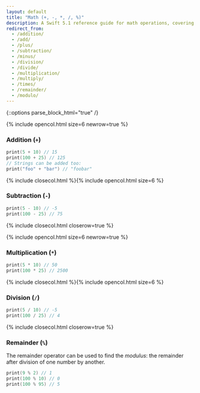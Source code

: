 ```yaml
---
layout: default
title: "Math (+, -, *, /, %)"
description: A Swift 5.1 reference guide for math operations, covering addition, sbutraction, multiplication, division, and remainder (modulo).
redirect_from:
  - /addition/
  - /add/
  - /plus/
  - /subtraction/
  - /minus/
  - /division/
  - /divide/
  - /multiplication/
  - /multiply/
  - /times/
  - /remainder/
  - /modulo/
---
```

{::options parse_block_html="true" /}

{% include opencol.html size=6 newrow=true %}

### Addition (`+`)

```swift
print(5 + 10) // 15
print(100 + 25) // 125
// Strings can be added too:
print("foo" + "bar") // "foobar"
```

{% include closecol.html %}{% include opencol.html size=6 %}

### Subtraction (`-`)

```swift
print(5 - 10) // -5
print(100 - 25) // 75
```

{% include closecol.html closerow=true %}

{% include opencol.html size=6 newrow=true %}

### Multiplication (`*`)

```swift
print(5 * 10) // 50
print(100 * 25) // 2500
```

{% include closecol.html %}{% include opencol.html size=6 %}

### Division (`/`)

```swift
print(5 / 10) // -5
print(100 / 25) // 4
```

{% include closecol.html closerow=true %}

### Remainder (`%`)

The remainder operator can be used to find the _modulus_: the remainder after division of one number by another.

```swift
print(9 % 2) // 1
print(100 % 10) // 0
print(100 % 95) // 5
```
